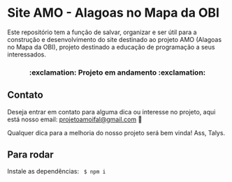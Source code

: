 # Site AMO - Alagoas no Mapa da OBI
Este repositório tem a função de salvar, organizar e ser útil para a construção e desenvolvimento do site destinado ao projeto AMO (Alagoas no Mapa da OBI), projeto destinado a educação de programação a seus interessados.

<h3 align="center">:exclamation: Projeto em andamento :exclamation:</h3>

## Contato
Deseja entrar em contato para alguma dica ou interesse no projeto, aqui está nosso email:
<a href="mailto:projetoamoifal@gmail.com">projetoamoifal@gmail.com :email:</a>

Qualquer dica para a melhoria do nosso projeto será bem vinda!
Ass, Talys.

## Para rodar
Instale as dependências: 
<code>
    $ npm i
</code>
